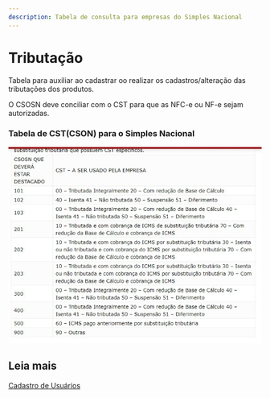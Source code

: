 ```yaml
---
description: Tabela de consulta para empresas do Simples Nacional
---
```


# Tributação

Tabela para auxiliar ao cadastrar oo realizar os cadastros/alteração das tributações dos produtos.

O CSOSN deve conciliar com o CST para que as NFC-e ou NF-e sejam autorizadas.

### Tabela de CST(CSON) para o Simples Nacional

![](../../.gitbook/assets/tabelafiscal.jpeg)

## Leia mais

&#x20;[Cadastro de Usuários](../cadastros-gerais/cadastro-de-usuarios.md)
